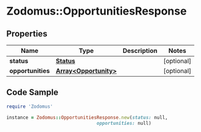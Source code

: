 # Zodomus::OpportunitiesResponse

## Properties

Name | Type | Description | Notes
------------ | ------------- | ------------- | -------------
**status** | [**Status**](Status.md) |  | [optional] 
**opportunities** | [**Array&lt;Opportunity&gt;**](Opportunity.md) |  | [optional] 

## Code Sample

```ruby
require 'Zodomus'

instance = Zodomus::OpportunitiesResponse.new(status: null,
                                 opportunities: null)
```


